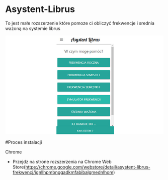# Asystent-Librus

To jest małe rozszerzenie które pomoze ci obliczyć frekwencje i srednia ważoną na systemie librus

![Asystent-Librus](https://raw.githubusercontent.com/pasjonatprogramowania/Asystent-LIbrus/master/img/titleImage.jpg)

#Proces instalacji

Chrome
- Przejdz na strone rozszerzenia na 
Chrome Web Store(https://chrome.google.com/webstore/detail/asystent-librus-frekwencj/ignllhpmbnggadkmfabibalgmednlhom)









